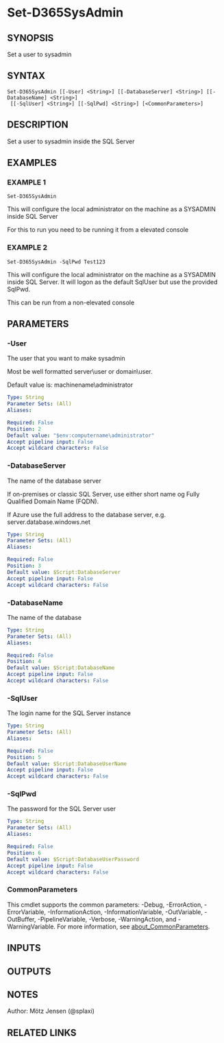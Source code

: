 ﻿---
external help file: d365fo.tools-help.xml
Module Name: d365fo.tools
online version:
schema: 2.0.0
---

# Set-D365SysAdmin

## SYNOPSIS
Set a user to sysadmin

## SYNTAX

```
Set-D365SysAdmin [[-User] <String>] [[-DatabaseServer] <String>] [[-DatabaseName] <String>]
 [[-SqlUser] <String>] [[-SqlPwd] <String>] [<CommonParameters>]
```

## DESCRIPTION
Set a user to sysadmin inside the SQL Server

## EXAMPLES

### EXAMPLE 1
```
Set-D365SysAdmin
```

This will configure the local administrator on the machine as a SYSADMIN inside SQL Server

For this to run you need to be running it from a elevated console

### EXAMPLE 2
```
Set-D365SysAdmin -SqlPwd Test123
```

This will configure the local administrator on the machine as a SYSADMIN inside SQL Server.
It will logon as the default SqlUser but use the provided SqlPwd.

This can be run from a non-elevated console

## PARAMETERS

### -User
The user that you want to make sysadmin

Most be well formatted server\user or domain\user.

Default value is: machinename\administrator

```yaml
Type: String
Parameter Sets: (All)
Aliases:

Required: False
Position: 2
Default value: "$env:computername\administrator"
Accept pipeline input: False
Accept wildcard characters: False
```

### -DatabaseServer
The name of the database server

If on-premises or classic SQL Server, use either short name og Fully Qualified Domain Name (FQDN).

If Azure use the full address to the database server, e.g.
server.database.windows.net

```yaml
Type: String
Parameter Sets: (All)
Aliases:

Required: False
Position: 3
Default value: $Script:DatabaseServer
Accept pipeline input: False
Accept wildcard characters: False
```

### -DatabaseName
The name of the database

```yaml
Type: String
Parameter Sets: (All)
Aliases:

Required: False
Position: 4
Default value: $Script:DatabaseName
Accept pipeline input: False
Accept wildcard characters: False
```

### -SqlUser
The login name for the SQL Server instance

```yaml
Type: String
Parameter Sets: (All)
Aliases:

Required: False
Position: 5
Default value: $Script:DatabaseUserName
Accept pipeline input: False
Accept wildcard characters: False
```

### -SqlPwd
The password for the SQL Server user

```yaml
Type: String
Parameter Sets: (All)
Aliases:

Required: False
Position: 6
Default value: $Script:DatabaseUserPassword
Accept pipeline input: False
Accept wildcard characters: False
```

### CommonParameters
This cmdlet supports the common parameters: -Debug, -ErrorAction, -ErrorVariable, -InformationAction, -InformationVariable, -OutVariable, -OutBuffer, -PipelineVariable, -Verbose, -WarningAction, and -WarningVariable. For more information, see [about_CommonParameters](http://go.microsoft.com/fwlink/?LinkID=113216).

## INPUTS

## OUTPUTS

## NOTES
Author: Mötz Jensen (@splaxi)

## RELATED LINKS
